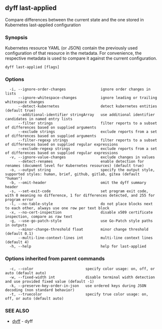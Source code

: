 ## dyff last-applied

Compare differences between the current state and the one stored in Kubernetes last-applied configuration

### Synopsis


Kubernetes resource YAML (or JSON) contain the previously used configuration of
that resource in the metadata. For convenience, the respective metadata is used
to compare it against the current configuration.


```
dyff last-applied [flags]
```

### Options

```
  -i, --ignore-order-changes                ignore order changes in lists
      --ignore-whitespace-changes           ignore leading or trailing whitespace changes
      --detect-kubernetes                   detect kubernetes entities (default true)
      --additional-identifier stringArray   use additional identifier candidates in named entry lists
      --filter strings                      filter reports to a subset of differences based on supplied arguments
      --exclude strings                     exclude reports from a set of differences based on supplied arguments
      --filter-regexp strings               filter reports to a subset of differences based on supplied regular expressions
      --exclude-regexp strings              exclude reports from a set of differences based on supplied regular expressions
  -v, --ignore-value-changes                exclude changes in values
      --detect-renames                      enable detection for renames (document level for Kubernetes resources) (default true)
  -o, --output string                       specify the output style, supported styles: human, brief, github, gitlab, gitea (default "human")
  -b, --omit-header                         omit the dyff summary header
  -s, --set-exit-code                       set program exit code, with 0 meaning no difference, 1 for differences detected, and 255 for program error
  -l, --no-table-style                      do not place blocks next to each other, always use one row per text block
  -x, --no-cert-inspection                  disable x509 certificate inspection, compare as raw text
  -g, --use-go-patch-style                  use Go-Patch style paths in outputs
      --minor-change-threshold float        minor change threshold (default 0.1)
      --multi-line-context-lines int        multi-line context lines (default 4)
  -h, --help                                help for last-applied
```

### Options inherited from parent commands

```
  -c, --color                        specify color usage: on, off, or auto (default auto)
  -w, --fixed-width int              disable terminal width detection and use provided fixed value (default -1)
  -k, --preserve-key-order-in-json   use ordered keys during JSON decoding (non standard behavior)
  -t, --truecolor                    specify true color usage: on, off, or auto (default auto)
```

### SEE ALSO

* [dyff](dyff.md)	 - dyff

